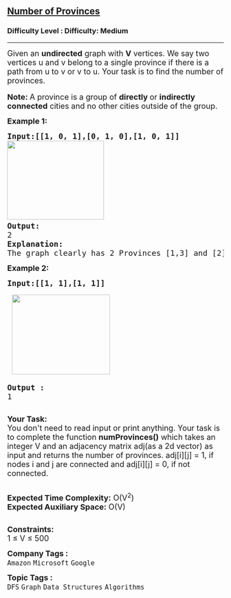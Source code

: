 <h2><a href="https://www.geeksforgeeks.org/problems/number-of-provinces/1?page=1&category=DFS&difficulty=Medium&sortBy=submissions">Number of Provinces</a></h2><h3>Difficulty Level : Difficulty: Medium</h3><hr><div class="problems_problem_content__Xm_eO"><p><span style="font-size: 18px;">Given an <strong>undirected</strong></span><span style="font-size: 18px;">&nbsp;graph with <strong>V</strong> vertices. We say two vertices u and v belong to a single province if there is a path from u to v or v to u. Your task is to find the number of provinces.</span><br><br><span style="font-size: 18px;"><strong>Note: </strong></span> <span style="font-size: 18px;">A province is a group of <strong>directly </strong>or <strong>indirectly connected</strong> cities and no other cities outside of the group. </span></p>
<p><span style="font-size: 18px;"><strong>Example 1:</strong></span></p>
<pre><span style="font-size: 18px;"><strong>Input:</strong></span><span style="font-size: 18px;"><strong>[[1, 0, 1],</strong></span><span style="font-size: 18px;"><strong>[0, 1, 0],</strong></span><span style="font-size: 18px;"><strong>[1, 0, 1]]
</strong></span><span style="font-size: 18px;"><img src="https://media.geeksforgeeks.org/img-practice/prod/addEditProblem/706298/Web/Other/blobid0_1744377052.jpg" width="225" height="183"> <br><strong>Output:
</strong>2
<strong>Explanation:</strong>
The graph clearly has 2 Provinces [1,3] and [2]. As city 1 and city 3 has a path between them they belong to a single province. City 2 has no path to city 1 or city 3 hence it belongs to another province.</span>
</pre>
<div><span style="font-size: 18px;"><strong>Example 2:</strong></span></div>
<pre><span style="font-size: 18px;"><strong>Input:[[1, 1],[1, 1]]</strong></span><br><br><span style="font-size: 18px;"><strong>&nbsp;</strong></span><span style="font-size: 18px;"><img src="https://media.geeksforgeeks.org/img-practice/prod/addEditProblem/706298/Web/Other/blobid1_1744378525.jpg" width="228" height="185"> </span><br><br><span style="font-size: 18px;"><strong>Output :</strong>
1</span>
</pre>
<p><br><span style="font-size: 18px;"><strong>Your Task:&nbsp;&nbsp;</strong><br>You don't need to read input or print anything. Your task is to complete the function <strong>numProvinces()</strong> which takes an integer V and an adjacency matrix adj(as a 2d vector) as input and returns the number of provinces. adj[i][j] = 1, if nodes i and j are connected and adj[i][j] = 0, if not connected.</span></p>
<p><br><span style="font-size: 18px;"><strong>Expected Time Complexity:</strong> O(V<sup>2</sup>)<br><strong>Expected Auxiliary Space:</strong> O(V)</span></p>
<p><br><span style="font-size: 18px;"><strong>Constraints:</strong><br>1 ≤ V ≤ 500</span></p></div><p><span style=font-size:18px><strong>Company Tags : </strong><br><code>Amazon</code>&nbsp;<code>Microsoft</code>&nbsp;<code>Google</code>&nbsp;<br><p><span style=font-size:18px><strong>Topic Tags : </strong><br><code>DFS</code>&nbsp;<code>Graph</code>&nbsp;<code>Data Structures</code>&nbsp;<code>Algorithms</code>&nbsp;